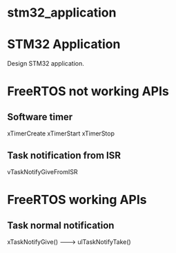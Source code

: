 # stm32_application

STM32 Application
==========

Design STM32 application.

# FreeRTOS not working APIs

## Software timer

xTimerCreate  xTimerStart  xTimerStop

## Task notification from ISR

vTaskNotifyGiveFromISR


# FreeRTOS working APIs

## Task normal notification

xTaskNotifyGive()  --->  ulTaskNotifyTake()
